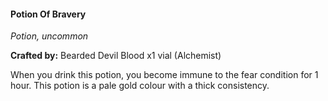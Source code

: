 #### Potion Of Bravery
_Potion, uncommon_

**Crafted by:** Bearded Devil Blood x1 vial (Alchemist)

When you drink this potion, you become immune to the fear condition for 1 hour. This potion is a pale gold colour with a thick consistency.
